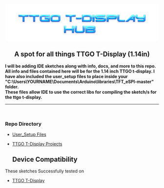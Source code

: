 ![Header](images/mainheader.png)
<br>

<div align="center">
  
  ## A spot for all things TTGO T-Display (1.14in)

</div>

<b>I will be adding IDE sketches along with info, docs, and more to this repo. All info and files contained here will be for the 1.14 inch TTGO t-display.
</b>
<b>I have also included the user_setup files to place inside your "C:\Users\YOURNAME\Documents\Arduino\libraries\TFT_eSPI-master" folder. 
<br>
These files allow IDE to use the correct libs for compiling the sketch/s for the ttgo t-display.</b>

<hr>
<br>

### Repo Directory

- <a href=https://github.com/ATOMNFT/ESP32-TTGO-T-Display-Hub/tree/main/User_Setup%20Files>User_Setup Files</a>
- <a href=https://github.com/ATOMNFT/ESP32-TTGO-T-Display-Hub/tree/main/Projects>TTGO T-Display Projects</a>
  
  ## Device Compatibility

These sketches Successfully tested on
- [TTGO T-Display](https://www.aliexpress.us/item/3256805784238887.html?spm=a2g0o.order_list.order_list_main.17.1ecc1802gBNP2R&gatewayAdapt=glo2usa)
